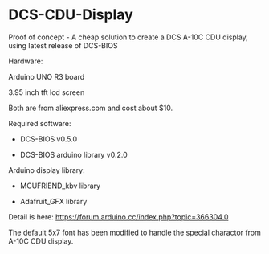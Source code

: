 # DCS-CDU-Display
Proof of concept - A cheap solution to create a DCS A-10C CDU display, using latest release of DCS-BIOS


Hardware:

  Arduino UNO R3 board
  
  3.95 inch tft lcd screen
  
  Both are from aliexpress.com and cost about $10. 
  

Required software:

- DCS-BIOS v0.5.0

- DCS-BIOS arduino library v0.2.0

Arduino display library:

  - MCUFRIEND_kbv library
  
  - Adafruit_GFX library
  
Detail is here: https://forum.arduino.cc/index.php?topic=366304.0


The default 5x7 font has been modified to handle the special charactor from A-10C CDU display. 



